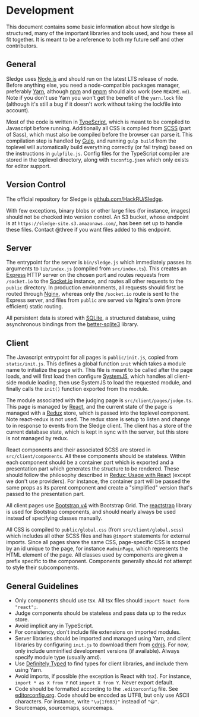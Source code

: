 # Development

This document contains some basic information about how sledge is structured,
many of the important libraries and tools used, and how these all fit together.
It is meant to be a reference to both my future self and other contributors.

## General

Sledge uses [Node.js][nodejs] and should run on the latest LTS release of node.
Before anything else, you need a node-compatible packages manager, preferably
[Yarn][yarn], although [npm][npm] and [pnpm][pnpm] should also work (see
`README.md`). Note if you don't use Yarn you won't get the benefit of the
`yarn.lock` file (although it's still a bug if it doesn't work without taking
the lockfile into account).

Most of the code is written in [TypeScript][ts], which is meant to be compiled
to Javascript before running. Additionally all CSS is compiled from [SCSS][scss]
(part of Sass), which must also be compiled before the browser can parse it.
This compilation step is handled by [Gulp][gulp], and running `gulp build` from
the toplevel will automatically build everything correctly (or fail trying)
based on the instructions in `gulpfile.js`. Config files for the TypeScript
compiler are stored in the toplevel directory, along with `tsconfig.json` which
only exists for editor support.

## Version Control

The official repository for Sledge is [github.com/HackRU/Sledge][sledge].

With few exceptions, binary blobs or other large files (for instance, images)
should not be checked into version control. An S3 bucket, whose endpoint is at
`https://sledge-site.s3.amazonaws.com/`, has been set up to handle these files.
Contact @three if you want files added to this endpoint.

## Server

The entrypoint for the server is `bin/sledge.js` which immediately passes its
arguments to `lib/index.js` (compiled from `src/index.ts`). This creates an
[Express][express] HTTP server on the chosen port and routes requests from
`/socket.io` to the [Socket.io][sio] instance, and routes all other requests to
the `public` directory. In production environments, all requests should first be
routed through [Nginx][nginx], whereas only the `/socket.io` route is sent to
the Express server, and files from `public` are served via Nginx's own (more
efficient) static routing.

All persistent data is stored with [SQLite][sqlite], a structured database,
using asynchronous bindings from the [better-sqlite3][bettersqlite3] library.

## Client

The Javascript entrypoint for all pages is `public/init.js`, copied from
`static/init.js`. This defines a global function `init` which takes a module
name to initialize the page with. This file is meant to be called after the page
loads, and will first load then configure [SystemJS][systemjs], which handles
all client-side module loading, then use SystemJS to load the requested module,
and finally calls the `init()` function exported from the module.

The module associated with the judging page is `src/client/pages/judge.ts`. This
page is managed by [React][react], and the current state of the page is managed
with a [Redux][redux] store, which is passed into the toplevel component. Note
react-redux is not used. The redux store is setup to listen and change to in
response to events from the Sledge client. The client has a store of the current
database state, which is kept in sync with the server, but this store is not
managed by redux.


React components and their associated SCSS are stored in
`src/client/components`. All these components should be stateless. Within each
component should be a container part which is exported and a presentation part
which generates the structure to be rendered. These should follow the philosophy
described in [Redux: Usage with React][reduxphil] (except we don't use
providers). For instance, the container part will be passed the same props as
its parent component and create a "simplified" version that's passed to the
presentation part.

All client pages use [Bootstrap v4][bootstrap] with Bootstrap Grid. The
[reactstrap][reactstrap] library is used for Bootstrap components, and should
nearly always be used instead of specifying classes manually.

All CSS is compiled to `public/global.css` (from `src/client/global.scss`) which
includes all other SCSS files and has `@import` statements for external imports.
Since all pages share the same CSS, page-specific CSS is scoped by an id unique
to the page, for instance `#adminPage`, which represents the HTML element of the
page. All classes used by components are given a prefix specific to the
component. Components generally should not attempt to style their subcomponents.

## General Guidelines

 - Only components should use tsx. All tsx files should `import React form
   "react";`.
 - Judge components should be stateless and pass data up to the redux store.
 - Avoid implicit any in TypeScript.
 - For consistency, don't include file extensions on imported modules.
 - Server libraries should be imported and managed using Yarn, and client
   libraries by configuring `init.js` to download them from [cdnjs][cdnjs]. For
   now, only include unminified development versions (if available). Always
   specify module type (usually amd).
 - Use [Definitely Typed][definitelytyped] to find types
   for client libraries, and include them using Yarn.
 - Avoid imports, if possible (the exception is React with tsx). For instance,
   `import * as X from Y` not `import X from Y`. Never export default.
 - Code should be formatted according to the `.editorconfig` file. See
   [editorconfig.org][editorconfig]. Code should be encoded as UTF8, but only
   use ASCII characters. For instance, write `"\u{1f603}"` instead of `"😃"`.
 - Sourcemaps, sourcemaps, sourcemaps.

[bettersqlite3]: https://github.com/JoshuaWise/better-sqlite3
[bootstrap]: https://getbootstrap.com/
[cdnjs]: https://cdnjs.com/
[definitelytyped]: https://microsoft.github.io/TypeSearch/
[editorconfig]: http://editorconfig.org/
[express]: https://expressjs.com/
[gulp]: https://gulpjs.com/
[nginx]: https://nginx.org/
[npm]: https://www.npmjs.com/
[nodejs]: https://nodejs.org/
[pnpm]: https://pnpm.js.org/
[react]: https://reactjs.org/
[reactstrap]: https://reactstrap.github.io/
[redux]: https://redux.js.org/
[reduxphil]: https://redux.js.org/basics/usage-with-react
[scss]: https://sass-lang.com/
[sledge]: https://github.com/hackru/sledge
[sio]: https://socket.io/
[sqlite]: https://www.sqlite.org/index.html
[systemjs]: https://github.com/systemjs/systemjs
[ts]: https://www.typescriptlang.org/
[yarn]: https://yarnpkg.com/
